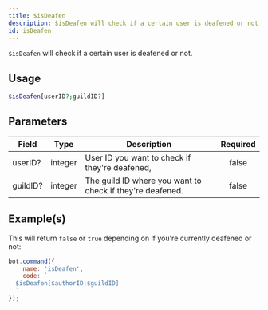 ```yaml
---
title: $isDeafen
description: $isDeafen will check if a certain user is deafened or not.
id: isDeafen
---
```


`$isDeafen` will check if a certain user is deafened or not.

## Usage

```php
$isDeafen[userID?;guildID?]
```

## Parameters

| Field    | Type    | Description                                               | Required |
| -------- | ------- | --------------------------------------------------------- | :------: |
| userID?  | integer | User ID you want to check if they're deafened,            |  false   |
| guildID? | integer | The guild ID where you want to check if they're deafened. |  false   |

## Example(s)

This will return `false` or `true` depending on if you're currently deafened or not:

```javascript
bot.command({
    name: 'isDeafen',
    code: `
  $isDeafen[$authorID;$guildID]
  `
});
```
